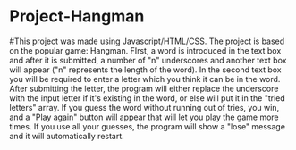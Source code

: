 # Project-Hangman
#This project was made using Javascript/HTML/CSS. The project is based on the popular game: Hangman. FIrst, a word is introduced in the text box and after it is submitted, a number of "n" underscores and another text box will appear ("n" represents the length of the word). In the second text box you will be required to enter a letter which you think it can be in the word. After submitting the letter, the program will either replace the underscore with the input letter if it's existing in the word, or else will put it in the "tried letters" array. If you guess the word without running out of tries, you win, and a "Play again" button will appear that will let you play the game more times. If you use all your guesses, the program will show a "lose" message and it will automatically restart. 
